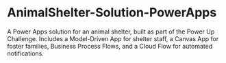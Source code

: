 # AnimalShelter-Solution-PowerApps
A Power Apps solution for an animal shelter, built as part of the Power Up Challenge. Includes a Model-Driven App for shelter staff, a Canvas App for foster families, Business Process Flows, and a Cloud Flow for automated notifications.
